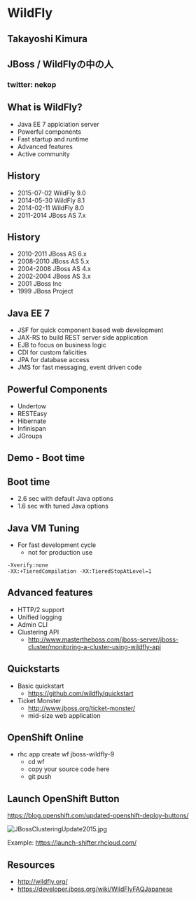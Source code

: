 # WildFly
<!-- .slide: class="center" -->



## Takayoshi Kimura
## JBoss / WildFlyの中の人
### twitter: nekop



<!-- .slide: data-background="images/wf/wildfly_desktop_1280x800.jpg" -->



## What is WildFly?

- Java EE 7 applciation server
- Powerful components
- Fast startup and runtime
- Advanced features
- Active community



## History

- 2015-07-02 WildFly 9.0
- 2014-05-30 WildFly 8.1
- 2014-02-11 WildFly 8.0
- 2011-2014 JBoss AS 7.x



## History

- 2010-2011 JBoss AS 6.x
- 2008-2010 JBoss AS 5.x
- 2004-2008 JBoss AS 4.x
- 2002-2004 JBoss AS 3.x
- 2001 JBoss Inc
- 1999 JBoss Project



## Java EE 7

- JSF for quick component based web development
- JAX-RS to build REST server side application
- EJB to focus on business logic
- CDI for custom falicities
- JPA for database access
- JMS for fast messaging, event driven code



## Powerful Components

- Undertow
- RESTEasy
- Hibernate
- Infinispan
- JGroups



## Demo - Boot time



## Boot time

- 2.6 sec with default Java options
- 1.6 sec with tuned Java options



## Java VM Tuning

- For fast development cycle
  - not for production use

```
-Xverify:none
-XX:+TieredCompilation -XX:TieredStopAtLevel=1
```


## Advanced features

- HTTP/2 support
- Unified logging
- Admin CLI
- Clustering API
  - http://www.mastertheboss.com/jboss-server/jboss-cluster/monitoring-a-cluster-using-wildfly-api



## Quickstarts

- Basic quickstart
  - https://github.com/wildfly/quickstart
- Ticket Monster
  - http://www.jboss.org/ticket-monster/
  - mid-size web application



## OpenShift Online

- rhc app create wf jboss-wildfly-9
  - cd wf
  - copy your source code here
  - git push



## Launch OpenShift Button

https://blog.openshift.com/updated-openshift-deploy-buttons/

![JBossClusteringUpdate2015.jpg](http://launch-shifter.rhcloud.com/launch/LAUNCH%20ON.svg)

Example: https://launch-shifter.rhcloud.com/



## Resources

- http://wildfly.org/
- https://developer.jboss.org/wiki/WildFlyFAQJapanese
